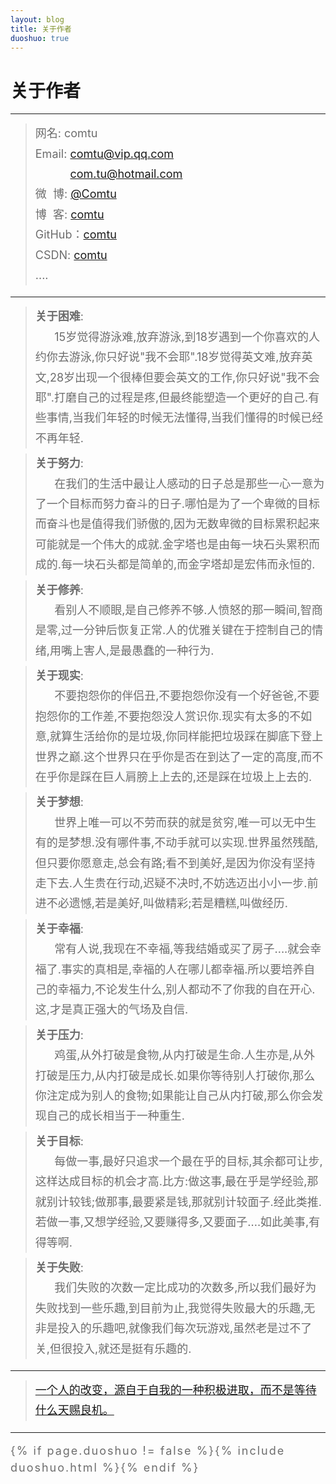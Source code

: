```yaml
---
layout: blog
title: 关于作者
duoshuo: true
---
```


<style>
p {
    color: #6D6D6D;
    font-size: 18px;
    line-height: 1.5;
    letter-spacing: 2px;
    margin-top: -10px;
}
hr {
	margin-top: 0;
	margin-bottom: 25px;
}
blockquote p {
    line-height: 1.8;
    letter-spacing: 0px;
}
</style>


# 关于作者

<hr id="line"/>



> 网名: comtu   
> Email: <a href="mailto:comtu@vip.qq.com">comtu@vip.qq.com</a><br />
&nbsp;&nbsp;&nbsp;&nbsp;&nbsp;&nbsp;&nbsp;&nbsp;&nbsp;&nbsp;&nbsp;<a href="mailto:com.tu@hotmail.com">com.tu@hotmail.com</a>  
> 微&nbsp;&nbsp;博: <a href="http://weibo.com/comtu">@Comtu</a>  
> 博&nbsp;&nbsp;客: <a href="http://comtu.github.io/">comtu</a>  
> GitHub：[comtu](https://github.com/comtu)  
> CSDN: [comtu](http://my.csdn.net/comtu)  
> ....

---

> **关于困难**: <br />&nbsp;&nbsp;&nbsp;&nbsp;&nbsp;&nbsp;15岁觉得游泳难,放弃游泳,到18岁遇到一个你喜欢的人约你去游泳,你只好说"我不会耶".18岁觉得英文难,放弃英文,28岁出现一个很棒但要会英文的工作,你只好说"我不会耶".打磨自己的过程是疼,但最终能塑造一个更好的自己.有些事情,当我们年轻的时候无法懂得,当我们懂得的时候已经不再年轻.

> **关于努力**: <br />&nbsp;&nbsp;&nbsp;&nbsp;&nbsp;&nbsp;在我们的生活中最让人感动的日子总是那些一心一意为了一个目标而努力奋斗的日子.哪怕是为了一个卑微的目标而奋斗也是值得我们骄傲的,因为无数卑微的目标累积起来可能就是一个伟大的成就.金字塔也是由每一块石头累积而成的.每一块石头都是简单的,而金字塔却是宏伟而永恒的.

> **关于修养**: <br />&nbsp;&nbsp;&nbsp;&nbsp;&nbsp;&nbsp;看别人不顺眼,是自己修养不够.人愤怒的那一瞬间,智商是零,过一分钟后恢复正常.人的优雅关键在于控制自己的情绪,用嘴上害人,是最愚蠢的一种行为.

> **关于现实**: <br />&nbsp;&nbsp;&nbsp;&nbsp;&nbsp;&nbsp;不要抱怨你的伴侣丑,不要抱怨你没有一个好爸爸,不要抱怨你的工作差,不要抱怨没人赏识你.现实有太多的不如意,就算生活给你的是垃圾,你同样能把垃圾踩在脚底下登上世界之巅.这个世界只在乎你是否在到达了一定的高度,而不在乎你是踩在巨人肩膀上上去的,还是踩在垃圾上上去的.

> **关于梦想**: <br />&nbsp;&nbsp;&nbsp;&nbsp;&nbsp;&nbsp;世界上唯一可以不劳而获的就是贫穷,唯一可以无中生有的是梦想.没有哪件事,不动手就可以实现.世界虽然残酷,但只要你愿意走,总会有路;看不到美好,是因为你没有坚持走下去.人生贵在行动,迟疑不决时,不妨选迈出小小一步.前进不必遗憾,若是美好,叫做精彩;若是糟糕,叫做经历.

> **关于幸福**: <br />&nbsp;&nbsp;&nbsp;&nbsp;&nbsp;&nbsp;常有人说,我现在不幸福,等我结婚或买了房子....就会幸福了.事实的真相是,幸福的人在哪儿都幸福.所以要培养自己的幸福力,不论发生什么,别人都动不了你我的自在开心.这,才是真正强大的气场及自信.

> **关于压力**: <br />&nbsp;&nbsp;&nbsp;&nbsp;&nbsp;&nbsp;鸡蛋,从外打破是食物,从内打破是生命.人生亦是,从外打破是压力,从内打破是成长.如果你等待别人打破你,那么你注定成为别人的食物;如果能让自己从内打破,那么你会发现自己的成长相当于一种重生.

> **关于目标**: <br />&nbsp;&nbsp;&nbsp;&nbsp;&nbsp;&nbsp;每做一事,最好只追求一个最在乎的目标,其余都可让步,这样达成目标的机会才高.比方:做这事,最在乎是学经验,那就别计较钱;做那事,最要紧是钱,那就别计较面子.经此类推.若做一事,又想学经验,又要赚得多,又要面子....如此美事,有得等啊.

> **关于失败**: <br />&nbsp;&nbsp;&nbsp;&nbsp;&nbsp;&nbsp;我们失败的次数一定比成功的次数多,所以我们最好为失败找到一些乐趣,到目前为止,我觉得失败最大的乐趣,无非是投入的乐趣吧,就像我们每次玩游戏,虽然老是过不了关,但很投入,就还是挺有乐趣的.

---

> [一个人的改变，源自于自我的一种积极进取，而不是等待什么天赐良机。](/)

---

{% if page.duoshuo != false %}{% include duoshuo.html %}{% endif %}